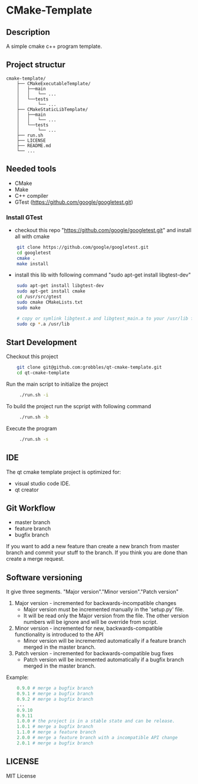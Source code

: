 CMake-Template
===================


## Description

A simple cmake c++ program template.

## Project structur

```
cmake-template/
    ├── CMakeExecutableTemplate/
    │   ├──main
    │   │   └── ...
    │   └──tests
    │       └── ...
    ├── CMakeStaticLibTemplate/
    │   ├──main
    │   │   └── ...
    │   └──tests
    │       └── ...
    ├── run.sh
    ├── LICENSE
    ├── README.md
    └── ...
```

## Needed tools

-   CMake
-   Make
-   C++ compiler
-   GTest (https://github.com/google/googletest.git)

### Install GTest

-   checkout this repo "https://github.com/google/googletest.git" and install all with cmake
```bash
    git clone https://github.com/google/googletest.git
    cd googletest
    cmake .
    make install
```

-   install this lib with following command "sudo apt-get install libgtest-dev"
```bash
    sudo apt-get install libgtest-dev
    sudo apt-get install cmake
    cd /usr/src/gtest
    sudo cmake CMakeLists.txt
    sudo make

    # copy or symlink libgtest.a and libgtest_main.a to your /usr/lib folder
    sudo cp *.a /usr/lib
```


## Start Development

Checkout this project

```bash
    git clone git@github.com:grobbles/qt-cmake-template.git
    cd qt-cmake-template
```

Run the main script to initialize the project

```bash
     ./run.sh -i
```

To build the project run the scpript with following command

```bash
     ./run.sh -b
```

Execute the program
```bash
     ./run.sh -s
```

## IDE

The qt cmake template project is optimized for:
-  visual studio code IDE.
-  qt creator 


## Git Workflow

-   master branch
-   feature branch
-   bugfix branch

If you want to add a new feature than create a new branch from master branch and commit your stuff to the branch. If you think you are done than create a merge request.

## Software versioning

It give three segments. "Major version"."Minor version"."Patch version"

1. Major version - incremented for backwards-incompatible changes
    - Major version must be incremented manually in the 'setup.py' file.
    - It will be read only the Major version from the file. The other version numbers will be ignore and will be override from script.
2. Minor version - incremented for new, backwards-compatible functionality is introduced to the API
    - Minor version will be incremented automatically if a feature branch merged in the master branch.
3. Patch version - incremented for backwards-compatible bug fixes
    - Patch version will be incremented automatically if a bugfix branch merged in the master branch.

Example:

```python
    0.9.0 # merge a bugfix branch
    0.9.1 # merge a bugfix branch
    0.9.2 # merge a bugfix branch
    ...
    0.9.10
    0.9.11
    1.0.0 # the project is in a stable state and can be release.
    1.0.1 # merge a bugfix branch
    1.1.0 # merge a feature branch
    2.0.0 # merge a feature branch with a incompatible API change
    2.0.1 # merge a bugfix branch
```

## LICENSE

MIT License
